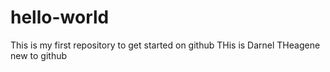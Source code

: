 # hello-world
This is my first repository to get started on github
THis is Darnel THeagene new to github
